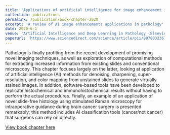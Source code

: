 ```yaml
---
title: "Applications of artificial intelligence for image enhancement in pathology"
collection: publications
permalink: /publication/book-chapter-2020
excerpt: 'A review of AI image enhancements applications in pathology'
date: 2020-6-1
venue: 'Artificial Intelligence and Deep Learning in Pathology (Elsevier)'
paperurl: 'https://www.sciencedirect.com/science/article/pii/B9780323675383000075'
---
```

Pathology is finally profiting from the recent development of promising novel imaging techniques, as well as exploration of computational methods for extracting increased information from existing slides and conventional microscopy. This chapter focuses largely on the latter, looking at application of artificial intelligence (AI) methods for denoising, sharpening, super-resolution, and color mapping from unstained slides to generate virtually stained images. In addition, software-based tools have been developed to replicate histochemical and immunohistochemical results without having to perform the actual procedures. Finally, an example of an application of novel slide-free histology using stimulated Raman microscopy for intraoperative guidance during brain cancer surgery is presented remarkably; this method includes AI classification tools (cancer/not cancer) that surgeons can rely on directly.

[View book chapter here](https://www.sciencedirect.com/science/article/pii/B9780323675383000075)
